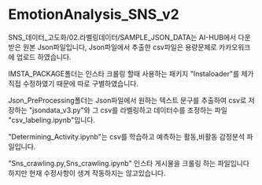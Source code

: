 # EmotionAnalysis_SNS_v2

SNS_데이터_고도화/02.라벨링데이터/SAMPLE_JSON_DATA는 AI-HUB에서 다운받은 원본 Json파일입니다, Json파일에서 추출한 csv파일은 용량문제로 카카오워크에 업로드 하였습니다. 

IMSTA_PACKAGE폴더는 인스타 크롤링 할때 사용하는 패키지 "Instaloader"를 제가 직접 수정하였기 때문에 따로 구별하였습니다.

Json_PreProcessing폴더는 Json파일에서 원하는 텍스트 문구를 추출하여 csv로 저장하는 "jsondata_v3.py"와 그 csv를 라벨링하고 데이터수를 조정하는 파일 "csv_labeling.ipynb"입니다.

"Determining_Activity.ipynb"는 csv를 학습하고 예측하는 활동,비활동 감정분석 파일입니다.

"Sns_crawling.py,Sns_crawling.ipynb" 인스타 게시물을 크롤링 하는 파일입니다 하지만 현재 수정사항이 생겨 작동하지는 않고있습니다.
